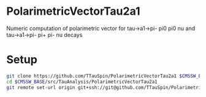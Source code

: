 # PolarimetricVectorTau2a1
Numeric computation of polarimetric vector for tau->a1->pi- pi0 pi0 nu and tau->a1->pi- pi+ pi- nu decays

# Setup

```bash
git clone https://github.com/TTauSpin/PolarimetricVectorTau2a1 $CMSSW_BASE/src/TauAnalysis/PolarimetricVectorTau2a1
cd $CMSSW_BASE/src/TauAnalysis/PolarimetricVectorTau2a1
git remote set-url origin git+ssh://git@github.com/TTauSpin/PolarimetricVectorTau2a1
```
